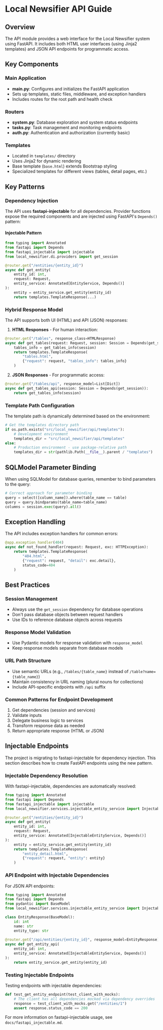 # Local Newsifier API Guide

## Overview
The API module provides a web interface for the Local Newsifier system using FastAPI. It includes both HTML user interfaces (using Jinja2 templates) and JSON API endpoints for programmatic access.

## Key Components

### Main Application
- **main.py**: Configures and initializes the FastAPI application
- Sets up templates, static files, middleware, and exception handlers
- Includes routes for the root path and health check

### Routers
- **system.py**: Database exploration and system status endpoints
- **tasks.py**: Task management and monitoring endpoints
- **auth.py**: Authentication and authorization (currently basic)

### Templates
- Located in `templates/` directory
- Uses Jinja2 for dynamic rendering
- Base template (`base.html`) extends Bootstrap styling
- Specialized templates for different views (tables, detail pages, etc.)

## Key Patterns

### Dependency Injection
The API uses **fastapi-injectable** for all dependencies. Provider functions expose the required components and are injected using FastAPI's `Depends()` pattern:

#### Injectable Pattern
```python
from typing import Annotated
from fastapi import Depends
from fastapi_injectable import injectable
from local_newsifier.di.providers import get_session

@router.get("/entities/{entity_id}")
async def get_entity(
    entity_id: int,
    request: Request,
    entity_service: Annotated[EntityService, Depends()]
):
    entity = entity_service.get_entity(entity_id)
    return templates.TemplateResponse(...)
```

### Hybrid Response Model
The API supports both UI (HTML) and API (JSON) responses:

1. **HTML Responses** - For human interaction:
```python
@router.get("/tables", response_class=HTMLResponse)
async def get_tables(request: Request, session: Session = Depends(get_session)):
    tables_info = get_tables_info(session)
    return templates.TemplateResponse(
        "tables.html",
        {"request": request, "tables_info": tables_info}
    )
```

2. **JSON Responses** - For programmatic access:
```python
@router.get("/tables/api", response_model=List[Dict])
async def get_tables_api(session: Session = Depends(get_session)):
    return get_tables_info(session)
```

### Template Path Configuration
The template path is dynamically determined based on the environment:

```python
# Get the templates directory path
if os.path.exists("src/local_newsifier/api/templates"):
    # Development environment
    templates_dir = "src/local_newsifier/api/templates"
else:
    # Production environment - use package-relative path
    templates_dir = str(pathlib.Path(__file__).parent / "templates")
```


## SQLModel Parameter Binding
When using SQLModel for database queries, remember to bind parameters to the query:

```python
# Correct approach for parameter binding
query = select([column_name]).where(table_name == table)
query = query.bindparams(table_name=table_name)
columns = session.exec(query).all()
```

## Exception Handling
The API includes exception handlers for common errors:

```python
@app.exception_handler(404)
async def not_found_handler(request: Request, exc: HTTPException):
    return templates.TemplateResponse(
        "404.html", 
        {"request": request, "detail": exc.detail}, 
        status_code=404
    )
```

## Best Practices

### Session Management
- Always use the `get_session` dependency for database operations
- Don't pass database objects between request handlers
- Use IDs to reference database objects across requests

### Response Model Validation
- Use Pydantic models for response validation with `response_model`
- Keep response models separate from database models

### URL Path Structure
- Use semantic URLs (e.g., `/tables/{table_name}` instead of `/table?name={table_name}`)
- Maintain consistency in URL naming (plural nouns for collections)
- Include API-specific endpoints with `/api` suffix

### Common Patterns for Endpoint Development
1. Get dependencies (session and services)
2. Validate inputs
3. Delegate business logic to services
4. Transform response data as needed
5. Return appropriate response (HTML or JSON)

## Injectable Endpoints

The project is migrating to fastapi-injectable for dependency injection. This section describes how to create FastAPI endpoints using the new pattern.

### Injectable Dependency Resolution

With fastapi-injectable, dependencies are automatically resolved:

```python
from typing import Annotated
from fastapi import Depends
from fastapi_injectable import injectable
from local_newsifier.services.injectable_entity_service import InjectableEntityService

@router.get("/entities/{entity_id}")
async def get_entity(
    entity_id: int,
    request: Request,
    entity_service: Annotated[InjectableEntityService, Depends()]
):
    entity = entity_service.get_entity(entity_id)
    return templates.TemplateResponse(
        "entity_detail.html",
        {"request": request, "entity": entity}
    )
```

### API Endpoint with Injectable Dependencies

For JSON API endpoints:

```python
from typing import Annotated
from fastapi import Depends
from pydantic import BaseModel
from local_newsifier.services.injectable_entity_service import InjectableEntityService

class EntityResponse(BaseModel):
    id: int
    name: str
    entity_type: str
    
@router.get("/api/entities/{entity_id}", response_model=EntityResponse)
async def get_entity_api(
    entity_id: int,
    entity_service: Annotated[InjectableEntityService, Depends()]
):
    return entity_service.get_entity(entity_id)
```

### Testing Injectable Endpoints

Testing endpoints with injectable dependencies:

```python
def test_get_entity_endpoint(test_client_with_mocks):
    # The client has all dependencies mocked via dependency overrides
    response = test_client_with_mocks.get("/entities/1")
    assert response.status_code == 200
```

For more information on fastapi-injectable usage, see `docs/fastapi_injectable.md`.
